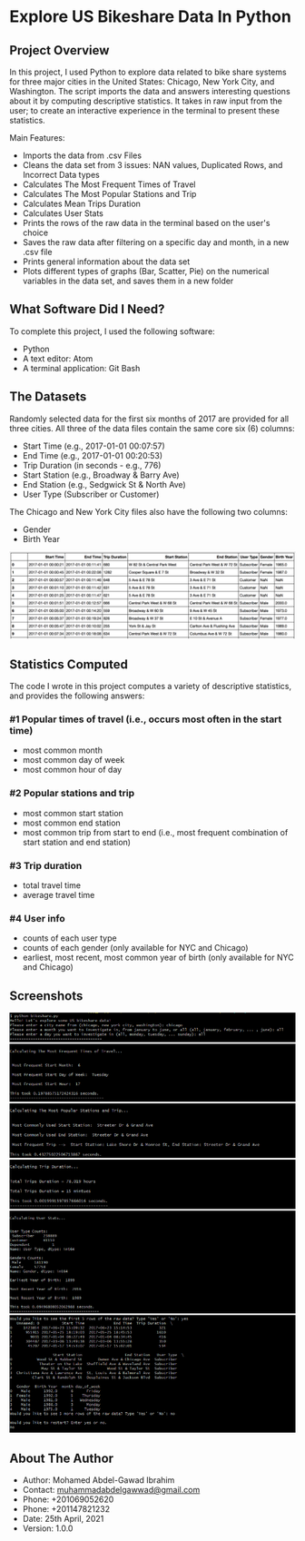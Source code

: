 # Explore US Bikeshare Data In Python

## Project Overview

In this project, I used Python to explore data related to
bike share systems for three major cities in the United States:
Chicago, New York City, and Washington. The script imports the
data and answers interesting questions about it by computing descriptive
statistics. It takes in raw input from the user; to create an interactive experience in the terminal to present these statistics.

Main Features:
* Imports the data from .csv Files
* Cleans the data set from 3 issues: NAN values, Duplicated Rows, and Incorrect Data types
* Calculates The Most Frequent Times of Travel
* Calculates The Most Popular Stations and Trip
* Calculates Mean Trips Duration
* Calculates User Stats
* Prints the rows of the raw data in the terminal based on the user's choice
* Saves the raw data after filtering on a specific day and month, in a new .csv file
* Prints general information about the data set
* Plots different types of graphs (Bar, Scatter, Pie) on the numerical variables in the data set, and saves them in a new folder

## What Software Did I Need?

To complete this project, I used the following software:

* Python
* A text editor: Atom
* A terminal application: Git Bash

## The Datasets

Randomly selected data for the first six months of 2017 are provided for
all three cities. All three of the data files contain the same core six (6) columns:

* Start Time (e.g., 2017-01-01 00:07:57)
* End Time (e.g., 2017-01-01 00:20:53)
* Trip Duration (in seconds - e.g., 776)
* Start Station (e.g., Broadway & Barry Ave)
* End Station (e.g., Sedgwick St & North Ave)
* User Type (Subscriber or Customer)

The Chicago and New York City files also have the following two columns:

* Gender
* Birth Year
<img src="README_images/nyc-data.png">

## Statistics Computed

The code I wrote in this project computes a variety of descriptive statistics, and
provides the following answers:

### #1 Popular times of travel (i.e., occurs most often in the start time)

* most common month
* most common day of week
* most common hour of day

### #2 Popular stations and trip

* most common start station
* most common end station
* most common trip from start to end (i.e., most frequent combination of start station and end station)

### #3 Trip duration

* total travel time
* average travel time

### #4 User info

* counts of each user type
* counts of each gender (only available for NYC and Chicago)
* earliest, most recent, most common year of birth (only available for NYC and Chicago)

## Screenshots

<img src="README_images/screenshot1.png">
<img src="README_images/screenshot2.png">
<img src="README_images/screenshot3.png">
<img src="README_images/screenshot4.png">
<img src="README_images/screenshot5.png">
<img src="README_images/screenshot6.png">

## About The Author

* Author: Mohamed Abdel-Gawad Ibrahim
* Contact: muhammadabdelgawwad@gmail.com
* Phone: +201069052620
* Phone: +201147821232
* Date: 25th April, 2021
* Version: 1.0.0
